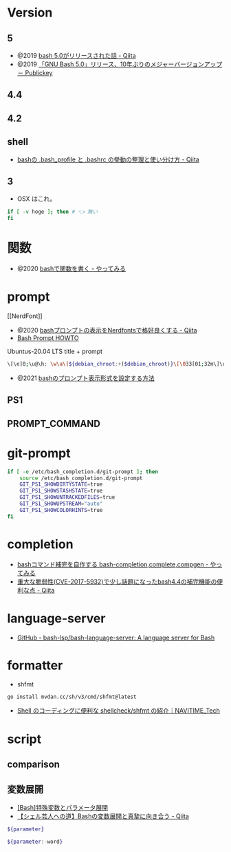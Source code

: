 # Version

## 5

- @2019 [bash 5.0がリリースされた話 - Qiita](https://qiita.com/ryuichi1208/items/9f0b42517a51ccd34243)
- @2019 [「GNU Bash 5.0」リリース、10年ぶりのメジャーバージョンアップ － Publickey](https://www.publickey1.jp/blog/19/gnu_bash_5010.html)

## 4.4

## 4.2

## shell

- [bashの .bash_profile と .bashrc の挙動の整理と使い分け方 - Qiita](https://qiita.com/ono_matope/items/feebac51afb346d9db0e)

## 3

- OSX はこれ。

```sh
if [ -v hoge ]; then # 👈 無い
fi
```

# 関数

- @2020 [bashで関数を書く - やってみる](https://ytyaru.hatenablog.com/entry/2020/06/14/000000)

# prompt

[[NerdFont]]

- @2020 [bashプロンプトの表示をNerdfontsで格好良くする - Qiita](https://qiita.com/GunseiKPaseri/items/e594c8e261905e3d0281)
- [Bash Prompt HOWTO](https://linuxjf.osdn.jp/JFdocs/Bash-Prompt-HOWTO.html#toc2)

Ubuntus-20.04 LTS
title + prompt

```sh
\[\e]0;\u@\h: \w\a\]${debian_chroot:+($debian_chroot)}\[\033[01;32m\]\u@\h\[\033[00m\]:\[\033[01;34m\]\w\[\033[00m\]\$
```

- @2021 [bashのプロンプト表示形式を設定する方法](https://zenn.dev/memo/articles/20211004_ps1)

## PS1

## PROMPT_COMMAND

# git-prompt

```sh
if [ -e /etc/bash_completion.d/git-prompt ]; then
    source /etc/bash_completion.d/git-prompt
	GIT_PS1_SHOWDIRTYSTATE=true
	GIT_PS1_SHOWSTASHSTATE=true
	GIT_PS1_SHOWUNTRACKEDFILES=true
	GIT_PS1_SHOWUPSTREAM="auto"
	GIT_PS1_SHOWCOLORHINTS=true
fi
```

# completion

- [bashコマンド補完を自作する bash-completion,complete,compgen - やってみる](https://ytyaru.hatenablog.com/entry/2023/01/09/000000)
- [重大な脆弱性(CVE-2017-5932)で少し話題になったbash4.4の補完機能の便利な点 - Qiita](https://qiita.com/tajima_taso/items/a85dbe8ec9a2825973e2)

# language-server

- [GitHub - bash-lsp/bash-language-server: A language server for Bash](https://github.com/bash-lsp/bash-language-server)

# formatter

- shfmt

```
go install mvdan.cc/sh/v3/cmd/shfmt@latest
```

- [Shell のコーディングに便利な shellcheck/shfmt の紹介｜NAVITIME_Tech](https://note.com/navitime_tech/n/n0675e103bafa)

# script

## comparison

## 変数展開

- [[Bash]特殊変数とパラメータ展開](https://zenn.dev/shmi593/articles/70ecd35ee5d159)
- [【シェル芸人への道】Bashの変数展開と真摯に向き合う - Qiita](https://qiita.com/t_nakayama0714/items/80b4c94de43643f4be51)

```sh
${parameter}

${parameter:-word}
```
